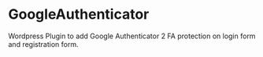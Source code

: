 # GoogleAuthenticator
Wordpress Plugin to add Google Authenticator 2 FA protection on login form and registration form. 
